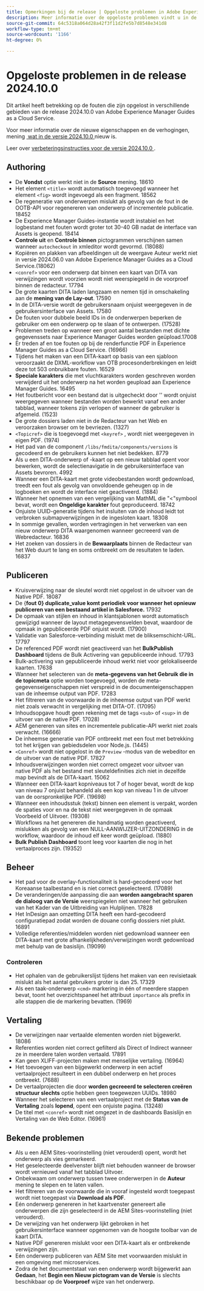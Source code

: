 ```yaml
---
title: Opmerkingen bij de release | Opgeloste problemen in Adobe Experience Manager Guides, release 2024.10.0
description: Meer informatie over de opgeloste problemen vindt u in de release 2024.10.0 van Adobe Experience Manager Guides as a Cloud Service.
source-git-commit: 64c5318a064d28a42f3f11d2fe5b7d8548e341d8
workflow-type: tm+mt
source-wordcount: '1166'
ht-degree: 0%

---
```


# Opgeloste problemen in de release 2024.10.0

Dit artikel heeft betrekking op de fouten die zijn opgelost in verschillende gebieden van de release 2024.10.0 van Adobe Experience Manager Guides as a Cloud Service.

Voor meer informatie over de nieuwe eigenschappen en de verhogingen, mening [&#x200B; wat in de versie 2024.10.0 &#x200B;](whats-new-2024-10-0.md) nieuw is.

Leer over [&#x200B; verbeteringsinstructies voor de versie 2024.10.0 &#x200B;](upgrade-instructions-2024-10-0.md).


## Authoring

- De **Vondst** optie werkt niet in de **Source** mening. 18610
- Het element `<title>` wordt automatisch toegevoegd wanneer het element `<fig>` wordt ingevoegd als een fragment. 18562
- De regeneratie van onderwerpen mislukt als gevolg van de fout in de OOTB-API voor regenereren van onderwerp of incrementele publicatie. 18452
- De Experience Manager Guides-instantie wordt instabiel en het logbestand met fouten wordt groter tot 30-40 GB nadat de interface van Assets is geopend. 18414
- **Controle uit** en **Controle binnen** pictogrammen verschijnen samen wanneer `autocheckout` in xmleditor wordt gevormd. (18088)
- Kopiëren en plakken van afbeeldingen uit de weergave Auteur werkt niet in versie 2024.06.0 van Adobe Experience Manager Guides as a Cloud Service.(18062)
- `<conref>` voor een onderwerp dat binnen een kaart van DITA van verwijzingen wordt voorzien wordt niet weerspiegeld in de voorproef binnen de redacteur. 17794
- De grote kaarten DITA laden langzaam en nemen tijd in omschakeling aan de **mening van de Lay-out**. 17590
- In de DITA-versie wordt de gebruikersnaam onjuist weergegeven in de gebruikersinterface van Assets. 17580
- De fouten voor dubbele beeld IDs in de onderwerpen beperken de gebruiker om een onderwerp op te slaan of te ontwerpen. (17528)
- Problemen treden op wanneer een groot aantal bestanden met dichte gegevenssets naar Experience Manager Guides worden geüpload.17008
- Er treden af en toe fouten op bij de renderfunctie PDF in Experience Manager Guides as a Cloud Service. (16966)
- Tijdens het maken van een DITA-kaart op basis van een sjabloon veroorzaakt de DXML-workflow van OTB procesonderbrekingen en leidt deze tot 503 onbruikbare fouten. 16529
- **Speciale karakters** die met vluchtkarakters worden geschreven worden verwijderd uit het onderwerp na het worden geupload aan Experience Manager Guides. 16495
- Het foutbericht voor een bestand dat is uitgecheckt door &#39;&#39; wordt onjuist weergegeven wanneer bestanden worden bewerkt vanaf een ander tabblad, wanneer tokens zijn verlopen of wanneer de gebruiker is afgemeld. (1523)
- De grote dossiers laden niet in de Redacteur van het Web en veroorzaken browser om te bevriezen. (1327)
- `<Topicref>` die is toegevoegd met `<keyref>` , wordt niet weergegeven in eigen PDF. (1974)
- Het pad van de component `/libs/fmdita/components/versions` is gecodeerd en de gebruikers kunnen het niet bedekken. 8779
- Als u een DITA-onderwerp of -kaart op een nieuw tabblad opent voor bewerken, wordt de selectienavigatie in de gebruikersinterface van Assets bevroren. 4992
- Wanneer een DITA-kaart met grote videobestanden wordt gedownload, treedt een fout als gevolg van onvoldoende geheugen op in de logboeken en wordt de interface niet geactiveerd. (1884)
- Wanneer het opnemen van een vergelijking van MathML die &quot;&lt;&quot;symbool bevat, wordt een **Ongeldige karakter** fout geproduceerd. 18742
- Onjuiste UUID-generatie tijdens het insluiten van de inhoud leidt tot verbroken submapverwijzingen in de ingesloten kaart. 18308
- In sommige gevallen, worden vertragingen in het verwerken van een nieuw onderwerp DITA waargenomen wanneer gecreeerd van de Webredacteur. 16836
- Het zoeken van dossiers in de **Bewaarplaats** binnen de Redacteur van het Web duurt te lang en soms ontbreekt om de resultaten te laden. 16837

## Publiceren

- Kruisverwijzing naar de sleutel wordt niet opgelost in de uitvoer van de Native PDF. 18087
- De {**fout 0} duplicate_value komt periodiek voor wanneer het opnieuw publiceren van een bestaand artikel in Salesforce.** 17932
- De opmaak van stijlen en inhoud in klantsjablonen wordt automatisch gewijzigd wanneer de layout metagegevensvelden bevat, waardoor de opmaak in gepubliceerde PDF onjuist wordt. (17900)
- Validatie van Salesforce-verbinding mislukt met de bliksemschicht-URL. 17797
- De referenced PDF wordt niet geactiveerd van het **BulkPublish Dashboard** tijdens de Bulk Activering van gepubliceerde inhoud. 17793
- Bulk-activering van gepubliceerde inhoud werkt niet voor gelokaliseerde kaarten. 17638
- Wanneer het selecteren van de **meta-gegevens van het Gebruik die in de topicmeta** optie worden toegevoegd, worden de meta-gegevenseigenschappen niet verspreid in de documenteigenschappen van de inheemse output van PDF. 17283
- Het filtreren van de voorwaarde in de inheemse output van PDF werkt niet zoals verwacht in vergelijking met DITA-OT. (17095)
- Inhoudsopgave houdt geen rekening met de tags `<sub>` of `<sup>` in de uitvoer van de native PDF. 17028)
- AEM genereren van sites en incrementele publicatie-API werkt niet zoals verwacht. (16666)
- De inheemse generatie van PDF ontbreekt met een fout met betrekking tot het krijgen van gebiedsdelen voor Node.js. (1445)
- `<Conref>` wordt niet opgelost in de `Preview` -modus van de webeditor en de uitvoer van de native PDF. 17827
- Inhoudsverwijzingen worden niet correct omgezet voor uitvoer van native PDF als het bestand met sleuteldefinities zich niet in dezelfde map bevindt als de DITA-kaart. 15062
- Wanneer een DITA-kaart kopniveaus tot 7 of hoger bevat, wordt de kop van niveau 7 onjuist behandeld als een kop van niveau 1 in de uitvoer van de oorspronkelijke PDF. (19698)
- Wanneer een inhoudsstuk (tekst) binnen een element is verpakt, worden de spaties voor en na de tekst niet weergegeven in de opmaak Voorbeeld of Uitvoer. (19308)
- Workflows na het genereren die handmatig worden geactiveerd, mislukken als gevolg van een NULL-AANWIJZER-UITZONDERING in de workflow, waardoor de inhoud elf keer wordt geüpload. (1880)
- **Bulk Publish Dashboard** toont leeg voor kaarten die nog in het vertaalproces zijn. (19352)


## Beheer

- Het pad voor de overlay-functionaliteit is hard-gecodeerd voor het Koreaanse taalbestand en is niet correct geselecteerd. (17089)
- De veranderingen/de aanpassing die aan **worden aangebracht sparen de dialoog van de Versie** weerspiegelen niet wanneer het gebruiken van het Kader van de Uitbreiding van Hulplijnen. 17828
- Het InDesign aan omzetting DITA heeft een hard-gecodeerd configuratiepad zodat worden de douane config dossiers niet plukt. 16891
- Volledige referenties/middelen worden niet gedownload wanneer een DITA-kaart met grote afhankelijkheden/verwijzingen wordt gedownload met behulp van de basislijn. (19099)


### Controleren

- Het ophalen van de gebruikerslijst tijdens het maken van een revisietaak mislukt als het aantal gebruikers groter is dan 25. 17329
- Als een taak-onderwerp `<cmd>` markering in één of meerdere stappen bevat, toont het overzichtspaneel het attribuut `importance` als prefix in alle stappen die de markering bevatten. (1969)

## Vertaling

- De verwijzingen naar vertaalde elementen worden niet bijgewerkt. 18086
- Referenties worden niet correct gefilterd als Direct of Indirect wanneer ze in meerdere talen worden vertaald. 17891
- Kan geen XLIFF-projecten maken met menselijke vertaling. (16964)
- Het toevoegen van een bijgewerkt onderwerp in een actief vertaalproject resulteert in een dubbel onderwerp en het proces ontbreekt. (7688)
- De vertaalprojecten die door **worden gecreeerd te selecteren creëren structuur slechts** optie hebben geen toegewezen UUIDs. 18980
- Wanneer het selecteren van een vertaalproject met de **Status van de Vertaling** zoals **lopend**, opent een onjuiste pagina. (13248)
- De titel met `<conref>` wordt niet omgezet in de dashboards Basislijn en Vertaling van de Web Editor. (16961)

## Bekende problemen

- Als u een AEM Sites-voorinstelling (niet verouderd) opent, wordt het onderwerp als vies gemarkeerd.
- Het geselecteerde deelvenster blijft niet behouden wanneer de browser wordt vernieuwd vanaf het tabblad Uitvoer.
- Onbekwaam om onderwerp tussen twee onderwerpen in de **Auteur** mening te slepen en te laten vallen.
- Het filtreren van de voorwaarde die in vooraf ingesteld wordt toegepast wordt niet toegepast via **Download als PDF**.
- Eén onderwerp genereren in het kaartvenster genereert alle onderwerpen die zijn geselecteerd in de AEM Sites-voorinstelling (niet verouderd).
- De verwijzing van het onderwerp lijkt gebroken in het gebruikersinterface wanneer opgenomen van de hoogste toolbar van de kaart DITA.
- Native PDF genereren mislukt voor een DITA-kaart als er ontbrekende verwijzingen zijn.
- Eén onderwerp publiceren van AEM Site met voorwaarden mislukt in een omgeving met microservices.
- Zodra de het documentstaat van een onderwerp wordt bijgewerkt aan **Gedaan**, het **Begin een Nieuw pictogram van de Versie** is slechts beschikbaar op de **Voorproef** wijze van het onderwerp.
